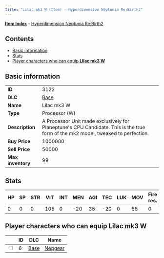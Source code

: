 ```yaml
---
title: "Lilac mk3 W (Item) - Hyperdimension Neptunia Re;Birth2"
---
```


[**Item Index**](/neptunia/rb2/item/index.html) - [Hyperdimension Neptunia Re;Birth2](/neptunia/rb2)

## Contents

- [Basic information](#basic-information)
- [Stats](#stats)
- [Player characters who can equip **Lilac mk3 W**](#player-characters-who-can-equip-lilac-mk3-w)

## Basic information

|   |   |
| -- | -- |
| **ID** | 3122 |
| **DLC** | [Base](/neptunia/rb2/dlc/0-base.html) |
| **Name** | Lilac mk3 W |
| **Type** | Processor (W) |
| **Description** | A Processor Unit made exclusively for Planeptune's CPU Candidate. This is the true form of the mk2 model, tweaked to perfection. |
| **Buy Price** | 1000000 |
| **Sell Price** | 50000 |
| **Max inventory** | 99 |

## Stats

| HP | SP | STR | VIT | INT | MEN | AGI | TEC | LUK | MOV | Fire res. | Ice res. | Wind res. | Lightning res. |
| -- | -- | --- | --- | --- | --- | --- | --- | --- | --- | --------- | -------- | --------- | -------------- |
| 0 | 0 | 0 | 105 | 0 | -20 | 35 | -20 | 0 | 55 | 0 | 0 | 0 | 0 |

## Player characters who can equip **Lilac mk3 W**

|    | ID | DLC | Name |
| -- | -- | --- | ---- |
| <input type="checkbox" id="rb2-player-0-6" class="trackbox" /> | 6 | [Base](/neptunia/rb2/dlc/0-base.html) | [Nepgear](/neptunia/rb2/player/0-6-nepgear.html) |